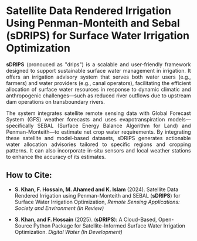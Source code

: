# Satellite Data Rendered Irrigation Using Penman-Monteith and Sebal (sDRIPS) for Surface Water Irrigation Optimization

<div style="text-align: justify">

<p><b>sDRIPS</b> (pronouced as "drips") is a scalable and user-friendly framework designed to support sustainable surface water management in irrigation. It offers an irrigation advisory system that serves both water users (e.g., farmers) and water providers (e.g., canal operators), facilitating the efficient allocation of surface water resources in response to dynamic climatic and anthropogenic challenges—such as reduced river outflows due to upstream dam operations on transboundary rivers.
</p>
<p>
The system integrates satellite remote sensing data with Global Forecast System (GFS) weather forecasts and uses evapotranspiration models—specifically SEBAL (Surface Energy Balance Algorithm for Land) and Penman-Monteith—to estimate net crop water requirements. By integrating these satellite and model-based datasets, sDRIPS generates actionable water allocation advisories tailored to specific regions and cropping patterns. It can also incorporate in-situ sensors and local weather stations to enhance the accuracy of its estimates.
</p>
</div>

## How to Cite:
- <p><strong>S. Khan, F. Hossain, M. Ahamed and K. Islam</strong> (2024). Satellite Data Rendered Irrigation using Penman-Monteith and SEBAL (<strong>sDRIPS</strong>) for Surface Water Irrigation Optimization, <i>Remote Sensing Applications: Society and Environment (In Review)</i></p>

- <p><strong>S. Khan, and F. Hossain</strong> (2025). (<strong>sDRIPS</strong>): A Cloud-Based, Open-Source Python Package for Satellite-Informed Surface Water Irrigation Optimization. <i>Digital Water (In Development)</i></p>